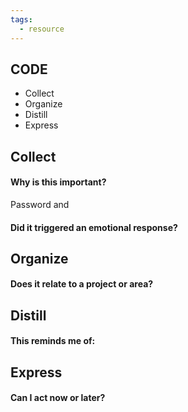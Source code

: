 ```yaml
---
tags:
  - resource
---
```

## CODE

- Collect
- Organize
- Distill
- Express
## Collect

#### Why is this important?
Password and

#### Did it triggered an emotional response?

## Organize

#### Does it relate to a project or area?

## Distill

#### This reminds me of:

## Express

#### Can I act now or later?

